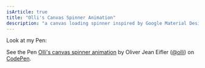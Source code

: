 ```yaml
---
isArticle: true
title: "Olli's Canvas Spinner Animation"
description: "a canvas loading spinner inspired by Google Material Design. It's resizeable through size of parent and has color animation."
---
```

Look at my Pen:
<p data-height="300" data-theme-id="0" data-slug-hash="qEKMZm" data-default-tab="result" data-user="olli" class='codepen'>See the Pen <a href='http://codepen.io/olli/pen/qEKMZm/'>Olli's canvas spinner animation</a> by Oliver Jean Eifler  (<a href='http://codepen.io/olli'>@olli</a>) on <a href='http://codepen.io'>CodePen</a>.</p>
<script async src="//assets.codepen.io/assets/embed/ei.js"></script>